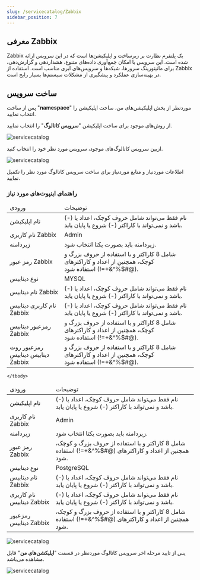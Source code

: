 ```yaml
---
slug: /servicecatalog/Zabbix
sidebar_position: 7
---
```



## معرفی Zabbix

Zabbix یک پلتفرم نظارت بر زیرساخت و اپلیکیشن‌ها است که در این سرویس ارائه شده است. این سرویس با امکان جمع‌آوری داده‌های متنوع، هشداردهی و گزارش‌دهی، برای مانیتورینگ سرورها، شبکه‌ها و سرویس‌های ابری مناسب است. استفاده از Zabbix در بهینه‌سازی عملکرد و پیشگیری از مشکلات سیستم‌ها بسیار رایج است.


## ساخت سرویس
پس از ساخت "**namespace**" موردنظر از بخش اپلیکیشن‌های من، ساخت اپلیکیشن را انتخاب نمایید.

از روش‌های موجود برای ساخت اپلیکیشن "**سرویس کاتالوگ**" را انتخاب نمایید.

![servicecatalog](/img/servicecatalog/servicecatalog00.png)

ازبین سرویس کاتالوگ‌های موجود، سرویس مورد نظر خود را انتخاب کنید.

![servicecatalog](/img/servicecatalog/servicecatalog000.png)

اطلاعات موردنیاز و منابع موردنیاز برای ساخت سرویس کاتالوگ مورد نظر را تکمیل نمایید.

### راهنمای اینپوت‌های مورد نیاز



<table>
    <thead>
        <tr>
            <td>ورودی</td>
            <td>توضیحات</td>
        </tr>
    </thead>
    <tbody>
        <tr>
            <td>نام اپلیکیشن</td>
            <td>نام فقط می‌تواند شامل حروف کوچک، اعداد یا (-) باشد و نمی‌تواند با کاراکتر (-) شروع یا پایان یابد.</td>
        </tr>
                <tr>
            <td>نام کاربری Zabbix</td>
            <td>Admin</td>
        </tr>
                        <tr>
            <td>زیردامنه</td>
            <td>زیردامنه باید بصورت یکتا انتخاب شود.</td>
        </tr>
                        <tr>
            <td>رمز عبور Zabbix</td>
            <td>شامل 8 کاراکتر و با استفاده از حروف بزرگ و کوچک، همچنین از اعداد و کاراکتر‌های (@#$%^&+=!) استفاده شود.</td>
        </tr>
           <tr>
            <td>نوع دیتابیس</td>
            <td>MYSQL</td>
        </tr>
               <tr>
            <td>نام دیتابیس Zabbix</td>
            <td>نام فقط می‌تواند شامل حروف کوچک، اعداد یا (-) باشد و نمی‌تواند با کاراکتر (-) شروع یا پایان یابد. </td>
        </tr>
          <tr>
            <td>نام کاربری دیتابیس Zabbix</td>
            <td>نام فقط می‌تواند شامل حروف کوچک، اعداد یا (-) باشد و نمی‌تواند با کاراکتر (-) شروع یا پایان یابد. </td>
        </tr>
          <tr>
            <td>رمزعبور  دیتابیس Zabbix</td>
               <td>شامل 8 کاراکتر و با استفاده از حروف بزرگ و کوچک، همچنین از اعداد و کاراکتر‌های (@#$%^&+=!) استفاده شود.</td>
        </tr>
          <tr>
            <td>رمزعبور روت دیتابیس دیتابیس Zabbix</td>
               <td>شامل 8 کاراکتر و با استفاده از حروف بزرگ و کوچک، همچنین از اعداد و کاراکتر‌های (@#$%^&+=!) استفاده شود.</td>
        </tr>
    </tbody>
</table> 

<table>
    <thead>
        <tr>
            <td>ورودی</td>
            <td>توضیحات</td>
        </tr>
    </thead>
    <tbody>
        <tr>
            <td>نام اپلیکیشن</td>
            <td>نام فقط می‌تواند شامل حروف کوچک، اعداد یا (-) باشد و نمی‌تواند با کاراکتر (-) شروع یا پایان یابد.</td>
        </tr>
                <tr>
            <td>نام کاربری Zabbix</td>
            <td>Admin</td>
        </tr>
                        <tr>
            <td>زیردامنه</td>
            <td>زیردامنه باید بصورت یکتا انتخاب شود.</td>
        </tr>
                        <tr>
            <td>رمز عبور Zabbix</td>
            <td>شامل 8 کاراکتر و با استفاده از حروف بزرگ و کوچک، همچنین از اعداد و کاراکتر‌های (@#$%^&+=!) استفاده شود.</td>
        </tr>
           <tr>
            <td>نوع دیتابیس</td>
            <td>PostgreSQL</td>
        </tr>
               <tr>
            <td>نام دیتابیس Zabbix</td>
            <td>نام فقط می‌تواند شامل حروف کوچک، اعداد یا (-) باشد و نمی‌تواند با کاراکتر (-) شروع یا پایان یابد. </td>
        </tr>
          <tr>
            <td>نام کاربری دیتابیس Zabbix</td>
            <td>نام فقط می‌تواند شامل حروف کوچک، اعداد یا (-) باشد و نمی‌تواند با کاراکتر (-) شروع یا پایان یابد. </td>
        </tr>
          <tr>
            <td>رمزعبور  دیتابیس Zabbix</td>
               <td>شامل 8 کاراکتر و با استفاده از حروف بزرگ و کوچک، همچنین از اعداد و کاراکتر‌های (@#$%^&+=!) استفاده شود.</td>
        </tr>
        
    </tbody>
</table>

![servicecatalog](/img/servicecatalog/servicecatalog47.png)

 پس از تایید مرحله اخر سرویس کاتالوگ موردنظر در قسمت "**اپلیکشن‌های من**" قابل مشاهده می‌باشد.
 
 ![servicecatalog](/img/servicecatalog/servicecatalog48.png)
